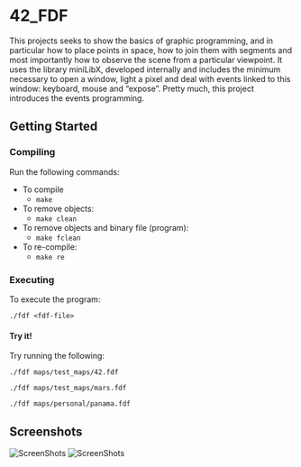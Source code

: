 # 42_FDF
This projects seeks to show the basics of graphic programming, and in particular
how to place points in space, how to join them with segments and most
importantly how to observe the scene from a particular viewpoint.
It uses the library miniLibX, developed internally and includes the minimum
necessary to open a window, light a pixel and deal with events linked to
this window: keyboard, mouse and “expose”. Pretty much, this project introduces
the events programming.

## Getting Started

### Compiling

Run the following commands:

* To compile
	- `make`
* To remove objects:
	- `make clean`
* To remove objects and binary file (program):
	- `make fclean`
* To re-compile:
	- `make re`

### Executing

To execute the program:

`./fdf <fdf-file>`

#### Try it!

Try running the following:

`./fdf maps/test_maps/42.fdf`

`./fdf maps/test_maps/mars.fdf`

`./fdf maps/personal/panama.fdf`


## Screenshots
![ScreenShots](http://g.recordit.co/dWUb5yJkh3.gif)
![ScreenShots](http://g.recordit.co/xu7uiMhEhi.gif)
